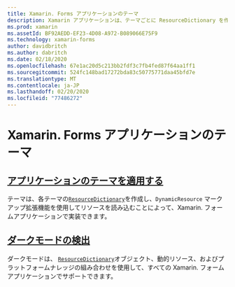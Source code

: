 ```yaml
---
title: Xamarin. Forms アプリケーションのテーマ
description: Xamarin アプリケーションは、テーマごとに ResourceDictionary を作成し、DynamicResource マークアップ拡張機能を使用してリソースを読み込むことによって、テーマをサポートします。
ms.prod: xamarin
ms.assetId: BF92AEDD-EF23-4D08-A972-B089066E75F9
ms.technology: xamarin-forms
author: davidbritch
ms.author: dabritch
ms.date: 02/18/2020
ms.openlocfilehash: 67e1ac20d5c213bb2fdf3c7fb4fed87f64aa1ff1
ms.sourcegitcommit: 524fc148bad17272bda83c50775771daa45bfd7e
ms.translationtype: MT
ms.contentlocale: ja-JP
ms.lasthandoff: 02/20/2020
ms.locfileid: "77486272"
---
```

# <a name="theming-a-xamarinforms-application"></a>Xamarin. Forms アプリケーションのテーマ

## <a name="theme-an-application"></a>[アプリケーションのテーマを適用する](theming.md)

テーマは、各テーマの[`ResourceDictionary`](xref:Xamarin.Forms.ResourceDictionary)を作成し、`DynamicResource` マークアップ拡張機能を使用してリソースを読み込むことによって、Xamarin. フォームアプリケーションで実装できます。

## <a name="detect-dark-mode"></a>[ダークモードの検出](dark-mode.md)

ダークモードは、 [`ResourceDictionary`](xref:Xamarin.Forms.ResourceDictionary)オブジェクト、動的リソース、およびプラットフォームナレッジの組み合わせを使用して、すべての Xamarin. フォームアプリケーションでサポートできます。
